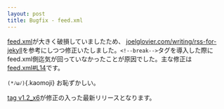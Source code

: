 ```yaml
---
layout: post
title: Bugfix - feed.xml
---
```


[feed.xml](https://xinolinx.github.io/feed.xml)が大きく破損していましたため、
[joelglovier.com/writing/rss-for-jekyll](http://joelglovier.com/writing/rss-for-jekyll)を参考にしつつ修正いたしました。`<!--break-->`タグを導入した際にfeed.xml側迄気が回っていなかったことが原因でした。主な修正は[feed.xml#L14](https://github.com/xinolinx/xinolinx.github.io/blob/f9dfbd1ffa68ae4b81c50a2df043a7862e8ce881/feed.xml#L14)です。

`(*ﾉωﾉ)`{.kaomoji} お恥ずかしい。

[tag v1.2_x6](https://github.com/xinolinx/xinolinx.github.io/releases/tag/v1.2_x6)が修正の入った最新リリースとなります。
